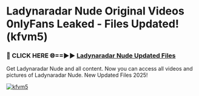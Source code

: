 # Ladynaradar Nude Original Videos 0nlyFans Leaked - Files Updated! (kfvm5)

<h3>🔴 CLICK HERE 🌐==►► <a href="https://tinyurl.com/4mcuefdz" rel="nofollow">Ladynaradar Nude Updated Files</a></h3>

Get Ladynaradar Nude and all content. Now you can access all videos and pictures of Ladynaradar Nude. New Updated Files 2025!

[![kfvm5](https://i.imgur.com/StAQSOY.gif)](https://tinyurl.com/4mcuefdz)
